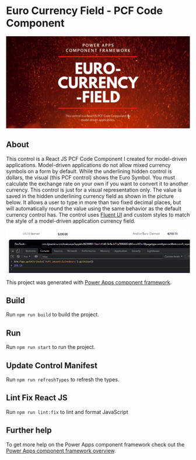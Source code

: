 # Euro Currency Field - PCF Code Component

![App Logo](logo.png)


## About

This control is a React JS PCF Code Component I created for model-driven applications.  Model-driven applications do not allow mixed currency symbols on a form by default.  While the underlining hidden control is dollars, the visual (this PCF control) shows the Euro Symbol.  You must calculate the exchange rate on your own if you want to convert it to another currency.  This control is just for a visual representation only. The value is saved in the hidden underlining currency field as shown in the picture below.  It allows a user to type in more than two fixed decimal places, but will automatically round the value using the same behavior as the default currency control has.  The control uses [Fluent UI](https://developer.microsoft.com/en-us/fluentui#/) and custom styles to match the style of a model-driven application currency field.

![App Image](euro-pcf.png)

This project was generated with [Power Apps component framework](https://docs.microsoft.com/en-us/powerapps/developer/component-framework/get-powerapps-cli).

## Build

Run `npm run build` to build the project. 

## Run

Run `npm run start` to run the project.

## Update Control Manifest

Run `npm run refreshTypes` to refresh the types.

## Lint Fix React JS

Run `npm run lint:fix` to lint and format JavaScript

## Further help

To get more help on the Power Apps component framework check out the [Power Apps component framework overview](https://docs.microsoft.com/en-us/powerapps/developer/component-framework/overview).
